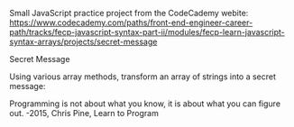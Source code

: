 Small JavaScript practice project from the CodeCademy webite: https://www.codecademy.com/paths/front-end-engineer-career-path/tracks/fecp-javascript-syntax-part-ii/modules/fecp-learn-javascript-syntax-arrays/projects/secret-message


Secret Message

Using various array methods, transform an array of strings into a secret message:

Programming is not about what you know, it is about what you can figure out. -2015, Chris Pine, Learn to Program
